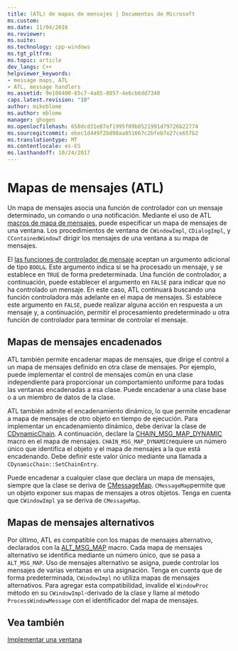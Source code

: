 ```yaml
---
title: (ATL) de mapas de mensajes | Documentos de Microsoft
ms.custom: 
ms.date: 11/04/2016
ms.reviewer: 
ms.suite: 
ms.technology: cpp-windows
ms.tgt_pltfrm: 
ms.topic: article
dev_langs: C++
helpviewer_keywords:
- message maps, ATL
- ATL, message handlers
ms.assetid: 9e100400-65c7-4a85-8857-4e6cb6dd7340
caps.latest.revision: "10"
author: mikeblome
ms.author: mblome
manager: ghogen
ms.openlocfilehash: 650dcd31e07ef1995f09b0521991d79726b22774
ms.sourcegitcommit: ebec1d449f2bd98aa851667c2bfeb7e27ce657b2
ms.translationtype: MT
ms.contentlocale: es-ES
ms.lasthandoff: 10/24/2017
---
```

# <a name="message-maps-atl"></a>Mapas de mensajes (ATL)
Un mapa de mensajes asocia una función de controlador con un mensaje determinado, un comando o una notificación. Mediante el uso de ATL [macros de mapa de mensajes](../atl/reference/message-map-macros-atl.md), puede especificar un mapa de mensajes de una ventana. Los procedimientos de ventana de `CWindowImpl`, `CDialogImpl`, y `CContainedWindowT` dirigir los mensajes de una ventana a su mapa de mensajes.  
  
 El [las funciones de controlador de mensaje](../atl/message-handler-functions.md) aceptan un argumento adicional de tipo `BOOL&`. Este argumento indica si se ha procesado un mensaje, y se establece en `TRUE` de forma predeterminada. Una función de controlador, a continuación, puede establecer el argumento en `FALSE` para indicar que no ha controlado un mensaje. En este caso, ATL continuará buscando una función controladora más adelante en el mapa de mensajes. Si establece este argumento en `FALSE`, puede realizar alguna acción en respuesta a un mensaje y, a continuación, permitir el procesamiento predeterminado u otra función de controlador para terminar de controlar el mensaje.  
  
## <a name="chained-message-maps"></a>Mapas de mensajes encadenados  
 ATL también permite encadenar mapas de mensajes, que dirige el control a un mapa de mensajes definido en otra clase de mensajes. Por ejemplo, puede implementar el control de mensajes común en una clase independiente para proporcionar un comportamiento uniforme para todas las ventanas encadenadas a esa clase. Puede encadenar a una clase base o a un miembro de datos de la clase.  
  
 ATL también admite el encadenamiento dinámico, lo que permite encadenar a mapa de mensajes de otro objeto en tiempo de ejecución. Para implementar un encadenamiento dinámico, debe derivar la clase de [CDynamicChain](../atl/reference/cdynamicchain-class.md). A continuación, declare la [CHAIN_MSG_MAP_DYNAMIC](reference/message-map-macros-atl.md#chain_msg_map_dynamic) macro en el mapa de mensajes. `CHAIN_MSG_MAP_DYNAMIC`requiere un número único que identifica el objeto y el mapa de mensajes a la que está encadenando. Debe definir este valor único mediante una llamada a `CDynamicChain::SetChainEntry`.  
  
 Puede encadenar a cualquier clase que declara un mapa de mensajes, siempre que la clase se deriva de [CMessageMap](../atl/reference/cmessagemap-class.md). `CMessageMap`permite que un objeto exponer sus mapas de mensajes a otros objetos. Tenga en cuenta que `CWindowImpl` ya se deriva de `CMessageMap`.  
  
## <a name="alternate-message-maps"></a>Mapas de mensajes alternativos  
 Por último, ATL es compatible con los mapas de mensajes alternativo, declarados con la [ALT_MSG_MAP](reference/message-map-macros-atl.md#alt_msg_map) macro. Cada mapa de mensajes alternativo se identifica mediante un número único, que se pasa a `ALT_MSG_MAP`. Uso de mensajes alternativo se asigna, puede controlar los mensajes de varias ventanas en una asignación. Tenga en cuenta que de forma predeterminada, `CWindowImpl` no utiliza mapas de mensajes alternativos. Para agregar esta compatibilidad, invalide el `WindowProc` método en su `CWindowImpl`-derivado de la clase y llame al método `ProcessWindowMessage` con el identificador del mapa de mensajes.  
  
## <a name="see-also"></a>Vea también  
 [Implementar una ventana](../atl/implementing-a-window.md)

